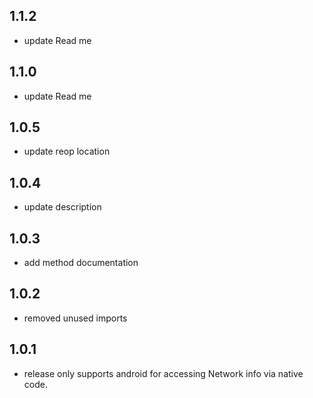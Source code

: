 ## 1.1.2

* update Read me
## 1.1.0

* update Read me

## 1.0.5

* update reop location

## 1.0.4

* update description
## 1.0.3

* add method documentation

## 1.0.2

* removed unused imports


## 1.0.1

* release only supports android for accessing Network info via native code.
